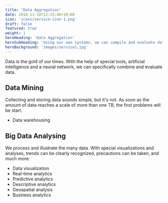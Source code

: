 ```yaml
---
title: 'Data Aggregation'
date: 2018-11-18T12:33:46+10:00
icon: 'icons/service-icon-1.png'
draft: false
featured: true
weight: 1
heroHeading: 'Data Aggregation'
heroSubHeading: 'Using our own systems, we can compile and evaluate detailed data.'
heroBackground: 'images/service1.jpg'
---
```


Data is the gold of our times. With the help of special tools, artificial intelligence and a neural network, we can specifically combine and evaluate data. 

## Data Mining

Collecting and storing data sounds simple, but it's not. As soon as the amount of data reaches a scale of more than one TB, the first problems will be start.

- Data warehousing


## Big Data Analysing

We process and illustrate the many data. With special visualizations and analyses, trends can be clearly recognized, precautions can be taken, and much more.

- Data visualization
- Real-time analytics
- Predictive analytics
- Descriptive analytics
- Geospatial analysis
- Business analytics
